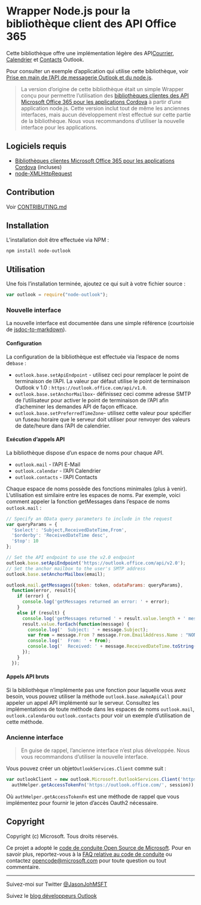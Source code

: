 # Wrapper Node.js pour la bibliothèque client des API Office 365

Cette bibliothèque offre une implémentation légère des API[Courrier](https://msdn.microsoft.com/office/office365/APi/mail-rest-operations), [Calendrier](https://msdn.microsoft.com/office/office365/APi/calendar-rest-operations) et [Contacts](https://msdn.microsoft.com/office/office365/APi/contacts-rest-operations) Outlook.

Pour consulter un exemple d’application qui utilise cette bibliothèque, voir [Prise en main de l’API de messagerie Outlook et du node.js](https://github.com/jasonjoh/node-tutorial).

> La version d’origine de cette bibliothèque était un simple Wrapper conçu pour permettre l’utilisation des [bibliothèques clientes des API Microsoft Office 365 pour les applications Cordova](https://www.nuget.org/packages/Microsoft.Office365.ClientLib.JS/) à partir d’une application node.js. Cette version inclut tout de même les anciennes interfaces, mais aucun développement n’est effectué sur cette partie de la bibliothèque. Nous vous recommandons d’utiliser la nouvelle interface pour les applications.

## Logiciels requis

- [Bibliothèques clientes Microsoft Office 365 pour les applications Cordova](https://www.nuget.org/packages/Microsoft.Office365.ClientLib.JS/) (incluses)
- [node-XMLHttpRequest](https://github.com/driverdan/node-XMLHttpRequest)

## Contribution

Voir [CONTRIBUTING.md](CONTRIBUTING.md)

## Installation

L’installation doit être effectuée via NPM :

```Shell
npm install node-outlook
```

## Utilisation

Une fois l’installation terminée, ajoutez ce qui suit à votre fichier source :

```js
var outlook = require("node-outlook");
```

### Nouvelle interface

La nouvelle interface est documentée dans une simple  référence (courtoisie de [jsdoc-to-markdown](https://github.com/jsdoc2md/jsdoc-to-markdown)).

#### Configuration

La configuration de la bibliothèque est effectuée via l’espace de noms de`base` :

- `outlook.base.setApiEndpoint` \- utilisez ceci pour remplacer le point de terminaison de l’API. La valeur par défaut utilise le point de terminaison Outlook v 1.0 : `https://outlook.office.com/api/v1.0`.
- `outlook.base.setAnchorMailbox`\- définissez ceci comme adresse SMTP de l’utilisateur pour activer le point de terminaison de l’API afin d’acheminer les demandes API de façon efficace.
- `outlook.base.setPreferredTimeZone`\- utilisez cette valeur pour spécifier un fuseau horaire que le serveur doit utiliser pour renvoyer des valeurs de date/heure dans l’API de calendrier.

#### Exécution d’appels API

La bibliothèque dispose d’un espace de noms pour chaque API.

- `outlook.mail` \- l’API E-Mail 
- `outlook.calendar` \- l’API Calendrier
- `outlook.contacts` \- l’API Contacts

Chaque espace de noms possède des fonctions minimales (plus à venir). L’utilisation est similaire entre les espaces de noms. Par exemple, voici comment appeler la fonction getMessages dans l’espace de noms `outlook.mail` :

```js
// Specify an OData query parameters to include in the request
var queryParams = {
  '$select': 'Subject,ReceivedDateTime,From',
  '$orderby': 'ReceivedDateTime desc',
  '$top': 10
};

// Set the API endpoint to use the v2.0 endpoint
outlook.base.setApiEndpoint('https://outlook.office.com/api/v2.0');
// Set the anchor mailbox to the user's SMTP address
outlook.base.setAnchorMailbox(email);

outlook.mail.getMessages({token: token, odataParams: queryParams},
  function(error, result){
    if (error) {
      console.log('getMessages returned an error: ' + error);
    }
    else if (result) {
      console.log('getMessages returned ' + result.value.length + ' messages.');
      result.value.forEach(function(message) {
        console.log('  Subject: ' + message.Subject);
        var from = message.From ? message.From.EmailAddress.Name : "NONE";
        console.log('  From: ' + from);
        console.log('  Received: ' + message.ReceivedDateTime.toString());
      });
    }
  });
```

#### Appels API bruts

Si la bibliothèque n’implémente pas une fonction pour laquelle vous avez besoin, vous pouvez utiliser la méthode `outlook.base.makeApiCall` pour appeler un appel API implémenté sur le serveur. Consultez les implémentations de toute méthode dans les espaces de noms `outlook.mail`, `outlook.calendar`ou `outlook.contacts` pour voir un exemple d’utilisation de cette méthode.

### Ancienne interface

> En guise de rappel, l’ancienne interface n’est plus développée. Nous vous recommandons d’utiliser la nouvelle interface.

Vous pouvez créer un objet`OutlookServices.Client` comme suit :

```js
var outlookClient = new outlook.Microsoft.OutlookServices.Client('https://outlook.office.com/api/v2.0',
  authHelper.getAccessTokenFn('https://outlook.office.com/', session));
```

Où `authHelper.getAccessTokenFn` est une méthode de rappel que vous implémentez pour fournir le jeton d’accès Oauth2 nécessaire.

## Copyright

Copyright (c) Microsoft. Tous droits réservés.

Ce projet a adopté le [code de conduite Open Source de Microsoft](https://opensource.microsoft.com/codeofconduct/). Pour en savoir plus, reportez-vous à la [FAQ relative au code de conduite](https://opensource.microsoft.com/codeofconduct/faq/) ou contactez [opencode@microsoft.com](mailto:opencode@microsoft.com) pour toute question ou tout commentaire.

----------
Suivez-moi sur Twitter [@JasonJohMSFT](https://twitter.com/JasonJohMSFT)

Suivez le [blog développeurs Outlook](https://blogs.msdn.microsoft.com/exchangedev/)